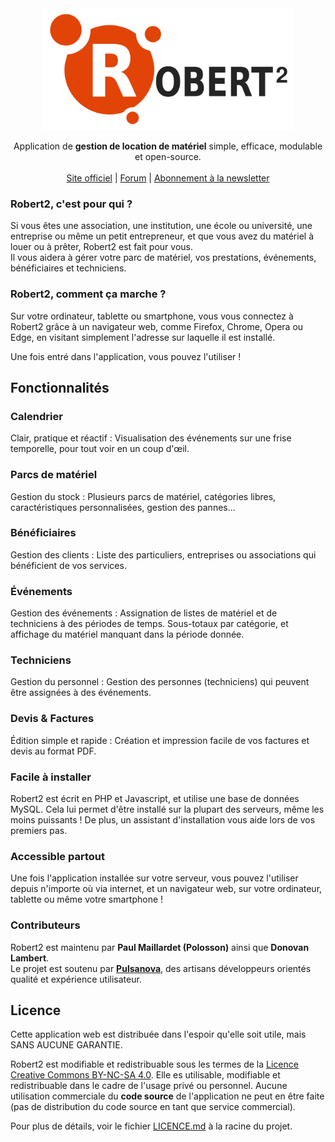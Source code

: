 <div align="center">
    <img src=".resources/logo.svg" width="400" alt="Robert2" />
    <p>
        Application de <strong>gestion de location de matériel</strong> simple, efficace, modulable et open-source.
        <br /><br />
        <a href="https://robertmanager.org">Site officiel</a> | <a href="https://forum.robertmanager.org">Forum</a> | <a href="https://newsletter.robertmanager.org/abo.php">Abonnement à la newsletter</a>
    </p>
</div>

### Robert2, c'est pour qui ?

Si vous êtes une association, une institution, une école ou université, une entreprise ou même un petit entrepreneur, et que vous avez du matériel à louer ou à prêter, Robert2 est fait pour vous.  
Il vous aidera à gérer votre parc de matériel, vos prestations, événements, bénéficiaires et techniciens.

### Robert2, comment ça marche ?

Sur votre ordinateur, tablette ou smartphone, vous vous connectez à Robert2 grâce à un navigateur web, comme Firefox, Chrome, Opera ou Edge, en visitant simplement l'adresse sur laquelle il est installé.

Une fois entré dans l'application, vous pouvez l'utiliser !

## Fonctionnalités

### Calendrier

Clair, pratique et réactif : Visualisation des événements sur une frise temporelle, pour tout voir en un coup d'œil.

### Parcs de matériel

Gestion du stock : Plusieurs parcs de matériel, catégories libres, caractéristiques personnalisées, gestion des pannes...

### Bénéficiaires

Gestion des clients : Liste des particuliers, entreprises ou associations qui bénéficient de vos services.

### Événements

Gestion des événements : Assignation de listes de matériel et de techniciens à des périodes de temps. Sous-totaux par catégorie, et affichage du matériel manquant dans la période donnée.

### Techniciens

Gestion du personnel : Gestion des personnes (techniciens) qui peuvent être assignées à des événements.

### Devis & Factures

Édition simple et rapide : Création et impression facile de vos factures et devis au format PDF.

### Facile à installer

Robert2 est écrit en PHP et Javascript, et utilise une base de données MySQL. Cela lui permet d'être installé sur la plupart des serveurs, même les moins puissants ! De plus, un assistant d'installation vous aide lors de vos premiers pas.

### Accessible partout

Une fois l'application installée sur votre serveur, vous pouvez l'utiliser depuis n'importe où via internet, et un navigateur web, sur votre ordinateur, tablette ou même votre smartphone !

### Contributeurs

Robert2 est maintenu par __Paul Maillardet (Polosson)__ ainsi que __Donovan Lambert__.   
Le projet est soutenu par __[Pulsanova](https://pulsanova.com)__, des artisans développeurs orientés qualité et expérience utilisateur.

## Licence

Cette application web est distribuée dans l'espoir qu'elle soit utile, mais SANS AUCUNE GARANTIE.

Robert2 est modifiable et redistribuable sous les termes de la [Licence Creative Commons BY-NC-SA 4.0](https://creativecommons.org/licenses/by-nc-sa/4.0/deed.fr). Elle es utilisable, modifiable et redistribuable dans le cadre de l'usage privé ou personnel. Aucune utilisation commerciale du **code source** de l'application ne peut en être faite (pas de distribution du code source en tant que service commercial).

Pour plus de détails, voir le fichier [LICENCE.md](/LICENCE.md) à la racine du projet.
